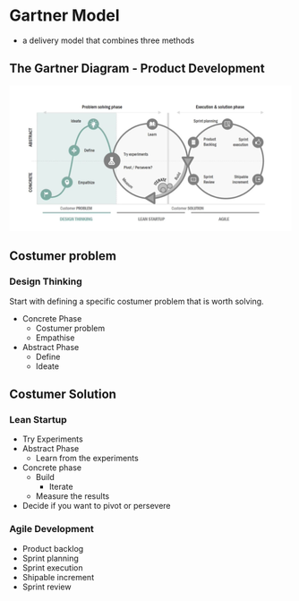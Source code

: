 # Gartner Model
- a delivery model that combines three methods
## The Gartner Diagram - Product Development 
![Gartner Diagram](./img/Screenshot%202022-11-23%20at%2011.19.51.png)

## Costumer problem
### Design Thinking
Start with defining a specific costumer problem that is worth solving.
- Concrete Phase
    - Costumer problem
    - Empathise
- Abstract Phase
    - Define
    - Ideate
## Costumer Solution
### Lean Startup
- Try Experiments
- Abstract Phase
    - Learn from the experiments
- Concrete phase 
    - Build
        - Iterate
    - Measure the results
- Decide if you want to pivot or persevere

### Agile Development 
- Product backlog
- Sprint planning
- Sprint execution
- Shipable increment
- Sprint review 

